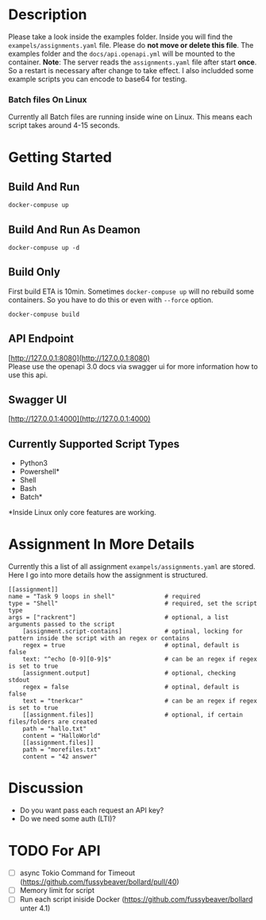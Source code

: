 # Description

Please take a look inside the examples folder. Inside you will find the `exampels/assignments.yaml` file. Please do  **not move or delete this file**.
The examples folder and the `docs/api.openapi.yml` will be mounted to the container. **Note**: The server reads the ```assignments.yaml``` file after start **once**. So a restart is necessary after change to take effect. I also includded some example scripts you can encode to base64 for testing.

### Batch files On Linux

Currently all Batch files are running inside wine on Linux. This means each script takes around 4-15 seconds.

# Getting Started

## Build And Run

```
docker-compuse up
```

## Build And Run As Deamon

```
docker-compuse up -d
```

## Build Only

First build ETA is 10min.
Sometimes `docker-compuse up` will no rebuild some containers. So you have to do this or even with `--force` option.

```
docker-compuse build
```

## API Endpoint

[http://127.0.0.1:8080](http://127.0.0.1:8080)  
Please use the openapi 3.0 docs via swagger ui for more information how to use this api.

## Swagger UI

[http://127.0.0.1:4000](http://127.0.0.1:4000)

## Currently Supported Script Types

-   Python3
-   Powershell\*
-   Shell
-   Bash
-   Batch\*

\*Inside Linux only core features are working.

# Assignment In More Details

Currently this a list of all assignment `exampels/assignments.yaml` are stored.
Here I go into more details how the assignment is structured.

```
[[assignment]]
name = "Task 9 loops in shell"              # required
type = "Shell"                              # required, set the script type
args = ["rackrent"]                         # optional, a list arguments passed to the script
    [assignment.script-contains]            # optinal, locking for pattern inside the script with an regex or contains
    regex = true                            # optinal, default is false
    text: "^echo [0-9][0-9]$"               # can be an regex if regex is set to true
    [assignment.output]                     # optional, checking stdout
    regex = false                           # optinal, default is false
    text = "tnerkcar"                       # can be an regex if regex is set to true
    [[assignment.files]]                    # optional, if certain files/folders are created
    path = "hallo.txt"
    content = "HalloWorld"
    [[assignment.files]]
    path = "morefiles.txt"
    content = "42 answer"

```

# Discussion

-   Do you want pass each request an API key?
-   Do we need some auth (LTI)?

# TODO For API

-   [ ] async Tokio Command for Timeout (https://github.com/fussybeaver/bollard/pull/40)
-   [ ] Memory limit for script
-   [ ] Run each script iniside Docker (https://github.com/fussybeaver/bollard unter 4.1)
